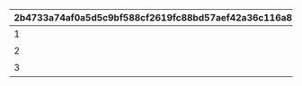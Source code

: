 |2b4733a74af0a5d5c9bf588cf2619fc88bd57aef42a36c116a86ecd593803dba|0fce4a4f2099d76d0a2033d4d6c0bc96a3f63010c35744ba0cc55ea2f92d098d|94d47c72cb3939665d44f4cc460586c2a674d7e49dc13bbaa4453be99cd92518|4b9d4f738c7087e0d69a4265047451d76d1378cb33208dda4e1ed04f53de3a8c|b840a76cb143dcc23a734864f05df1848e567a45c31d62edf404580d99f5baf1|
| --- | --- | --- | --- | --- |
|1|石橋|-400|1|1|
|2|砂漠|-400|2|0|
|3|平原|-400|3|1|